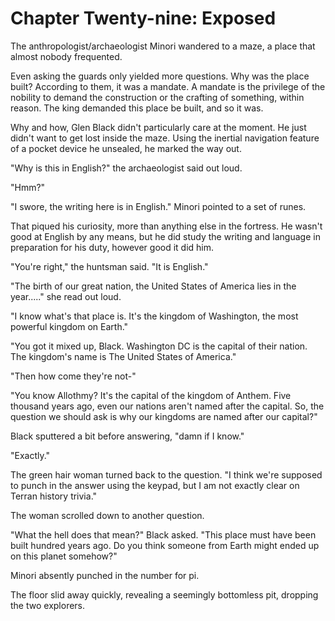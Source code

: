 # Chapter Twenty-nine: Exposed

The anthropologist/archaeologist Minori wandered to a maze, a place that almost nobody frequented.

Even asking the guards only yielded more questions. Why was the place built? According to them, it was a mandate. A mandate is the privilege of the nobility to demand the construction or the crafting of something, within reason. The king demanded this place be built, and so it was.

Why and how, Glen Black didn't particularly care at the moment. He just didn't want to get lost inside the maze. Using the inertial navigation feature of a pocket device he unsealed, he marked the way out.

"Why is this in English?" the archaeologist said out loud.

"Hmm?"

"I swore, the writing here is in English." Minori pointed to a set of runes.

That piqued his curiosity, more than anything else in the fortress. He wasn't good at English by any means, but he did study the writing and language in preparation for his duty, however good it did him.

"You're right," the huntsman said. "It is English."

"The birth of our great nation, the United States of America lies in the year....." she read out loud.

"I know what's that place is. It's the kingdom of Washington, the most powerful kingdom on Earth."

"You got it mixed up, Black. Washington DC is the capital of their nation. The kingdom's name is The United States of America."

"Then how come they're not-"

"You know Allothmy? It's the capital of the kingdom of Anthem. Five thousand years ago, even our nations aren't named after the capital. So, the question we should ask is why our kingdoms are named after our capital?"

Black sputtered a bit before answering, "damn if I know."

"Exactly."

The green hair woman turned back to the question. "I think we're supposed to punch in the answer using the keypad, but I am not exactly clear on Terran history trivia."

The woman scrolled down to another question.

"What the hell does that mean?" Black asked. "This place must have been built hundred years ago. Do you think someone from Earth might ended up on this planet somehow?"

Minori absently punched in the number for pi.

The floor slid away quickly, revealing a seemingly bottomless pit, dropping the two explorers.
